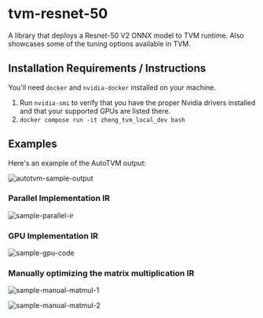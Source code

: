 # tvm-resnet-50

A library that deploys a Resnet-50 V2 ONNX model to TVM runtime.
Also showcases some of the tuning options available in TVM.

## Installation Requirements / Instructions

You'll need `docker` and `nvidia-docker` installed on your machine.

1. Run `nvidia-smi` to verify that you have the proper Nvidia drivers
installed and that your supported GPUs are listed there.
2. `docker compose run -it zheng_tvm_local_dev bash`

## Examples

Here's an example of the AutoTVM output:

![autotvm-sample-output](/images/autotvm_run_sample_output.png)

### Parallel Implementation IR

![sample-parallel-ir](/images/sample-parallel-ir.png)

### GPU Implementation IR

![sample-gpu-code](/images/sample-gpu-code.png)

### Manually optimizing the matrix multiplication IR

![sample-manual-matmul-1](/images/sample-manual-matmul-1.png)

![sample-manual-matmul-2](/images/sample-manual-matmul-2.png)
